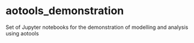 # aotools_demonstration
Set of Jupyter notebooks for the demonstration of modelling and analysis using aotools
